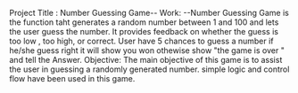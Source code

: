 Project Title   :    Number Guessing Game--
Work:
--Number Guessing Game is the function taht generates a random number between 1 and 100 and lets the user guess the number. It provides feedback on whether the guess is too low , too high, or correct. User have 5 chances to guess a number if he/she guess right it will show you won othewise show "the game is over " and tell the Answer. 
Objective:
The main objective of this game is to assist the user in guessing a randomly generated number. simple logic and control flow have been used in this game.
